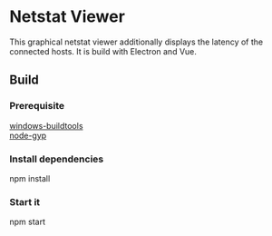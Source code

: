 # Netstat Viewer
This graphical netstat viewer additionally displays the latency of the connected hosts.
It is build with Electron and Vue.

## Build

### Prerequisite
[windows-buildtools](https://github.com/felixrieseberg/windows-build-tools)  
[node-gyp](https://github.com/nodejs/node-gyp)

### Install dependencies
npm install

### Start it
npm start
